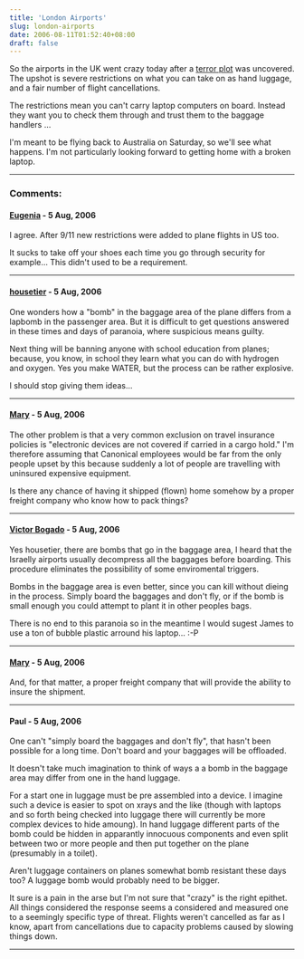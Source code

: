 ```yaml
---
title: 'London Airports'
slug: london-airports
date: 2006-08-11T01:52:40+08:00
draft: false
---
```


So the airports in the UK went crazy today after a [terror
plot](http://news.bbc.co.uk/1/hi/uk/4778575.stm) was uncovered. The
upshot is severe restrictions on what you can take on as hand luggage,
and a fair number of flight cancellations.

The restrictions mean you can\'t carry laptop computers on board.
Instead they want you to check them through and trust them to the
baggage handlers \...

I\'m meant to be flying back to Australia on Saturday, so we\'ll see
what happens. I\'m not particularly looking forward to getting home with
a broken laptop.

---
### Comments:
#### [Eugenia](http://www.eugenia.co.uk) - <time datetime="2006-08-11 09:17:30">5 Aug, 2006</time>

I agree. After 9/11 new restrictions were added to plane flights in US
too.

It sucks to take off your shoes each time you go through security for
example\... This didn\'t used to be a requirement.

---
#### [housetier](http://nrrd.de/) - <time datetime="2006-08-11 09:50:32">5 Aug, 2006</time>

One wonders how a \"bomb\" in the baggage area of the plane differs from
a lapbomb in the passenger area. But it is difficult to get questions
answered in these times and days of paranoia, where suspicious means
guilty.

Next thing will be banning anyone with school education from planes;
because, you know, in school they learn what you can do with hydrogen
and oxygen. Yes you make WATER, but the process can be rather explosive.

I should stop giving them ideas\...

---
#### [Mary](http://puzzling.org/) - <time datetime="2006-08-11 10:40:24">5 Aug, 2006</time>

The other problem is that a very common exclusion on travel insurance
policies is \"electronic devices are not covered if carried in a cargo
hold.\" I\'m therefore assuming that Canonical employees would be far
from the only people upset by this because suddenly a lot of people are
travelling with uninsured expensive equipment.

Is there any chance of having it shipped (flown) home somehow by a
proper freight company who know how to pack things?

---
#### [Victor Bogado](http://www.bogado.net) - <time datetime="2006-08-11 10:43:33">5 Aug, 2006</time>

Yes housetier, there are bombs that go in the baggage area, I heard that
the Israelly airports usually decompress all the baggages before
boarding. This procedure eliminates the possibility of some enviromental
triggers.

Bombs in the baggage area is even better, since you can kill without
dieing in the process. Simply board the baggages and don\'t fly, or if
the bomb is small enough you could attempt to plant it in other peoples
bags.

There is no end to this paranoia so in the meantime I would sugest James
to use a ton of bubble plastic arround his laptop\... :-P

---
#### [Mary](http://puzzling.org/) - <time datetime="2006-08-11 10:44:59">5 Aug, 2006</time>

And, for that matter, a proper freight company that will provide the
ability to insure the shipment.

---
#### Paul - <time datetime="2006-08-11 12:05:25">5 Aug, 2006</time>

One can\'t \"simply board the baggages and don\'t fly\", that hasn\'t
been possible for a long time. Don\'t board and your baggages will be
offloaded.

It doesn\'t take much imagination to think of ways a a bomb in the
baggage area may differ from one in the hand luggage.

For a start one in luggage must be pre assembled into a device. I
imagine such a device is easier to spot on xrays and the like (though
with laptops and so forth being checked into luggage there will
currently be more complex devices to hide amoung). In hand luggage
different parts of the bomb could be hidden in apparantly innocuous
components and even split between two or more people and then put
together on the plane (presumably in a toilet).

Aren\'t luggage containers on planes somewhat bomb resistant these days
too? A luggage bomb would probably need to be bigger.

It sure is a pain in the arse but I\'m not sure that \"crazy\" is the
right epithet. All things considered the response seems a considered and
measured one to a seemingly specific type of threat. Flights weren\'t
cancelled as far as I know, apart from cancellations due to capacity
problems caused by slowing things down.

---
